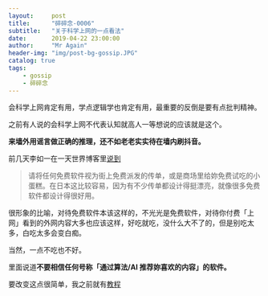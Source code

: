 ```yaml
---
layout:     post 
title:      "碎碎念-0006"
subtitle:   "关于科学上网的一点看法"
date:       2019-04-22 23:00:00
author:     "Mr Again"
header-img: "img/post-bg-gossip.JPG"
catalog: true
tags:
    - gossip
    - 碎碎念
---
```


会科学上网肯定有用，学点逻辑学也肯定有用，最重要的反倒是要有点批判精神。

之前有人说的会科学上网不代表认知就高人一等想说的应该就是这个。

**来墙外用谣言做正确的推理，还不如老老实实待在墙内刷抖音。**

前几天李如一在一天世界博客里[说到](https://blog.yitianshijie.net/2019/04/20/things-we-should-let-our-children-know/)
> 请将任何免费软件视为街上免费派发的传单，或是商场里给妳免费试吃的小蛋糕。在日本这比较容易，因为有不少传单都设计得挺漂亮，就像很多免费软件都设计得很好用。

很形象的比喻，对待免费软件本该这样的，不光光是免费软件，对待你付费「上网」看到的外网内容大多也应该这样，好吃就吃，没什么大不了的，但是别吃太多，白吃太多会变白痴。

当然，一点不吃也不好。

里面说道**不要相信任何号称「通过算法/AI 推荐妳喜欢的内容」的软件。**

要改变这点很简单，我之前就有[教程](https://vander1997.github.io/2019/04/04/%E5%B0%8F%E6%8A%80%E8%83%BD0001/)